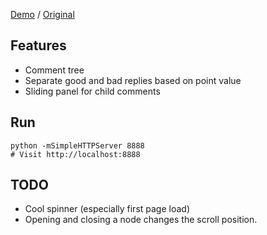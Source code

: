 [Demo](https://mking.github.io/comments) / [Original](https://imgur.com/eLpsvsR)

Features
---
- Comment tree
- Separate good and bad replies based on point value
- Sliding panel for child comments

Run
---
```
python -mSimpleHTTPServer 8888
# Visit http://localhost:8888
```

TODO
---
- Cool spinner (especially first page load)
- Opening and closing a node changes the scroll position.
